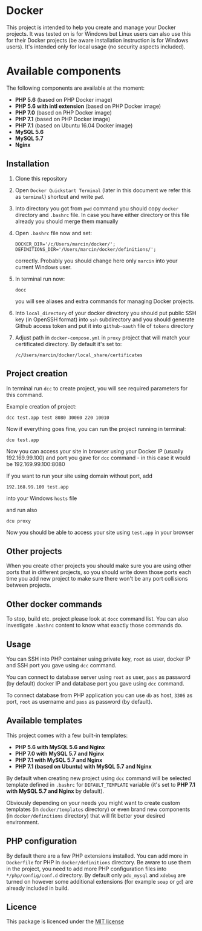 # Docker
This project is intended to help you create and manage your Docker projects. It was tested on is for Windows but Linux users can also use this for their Docker projects (be aware installation instruction is for Windows users). It's intended only for local usage (no security aspects included).
 
# Available components
 
The following components are available at the moment:
- **PHP 5.6** (based on PHP Docker image)
- **PHP 5.6 with intl extension** (based on PHP Docker image)
- **PHP 7.0** (based on PHP Docker image)
- **PHP 7.1** (based on PHP Docker image)
- **PHP 7.1** (based on Ubuntu 16.04 Docker image)
- **MySQL 5.6**
- **MySQL 5.7**
- **Nginx**

## Installation

1. Clone this repository

2. Open `Docker Quickstart Terminal` (later in this document we refer this as `terminal`) shortcut and write `pwd`.

3. Into directory you got from `pwd` command you should copy `docker` directory and `.bashrc` file. In case you have either directory or this file already you should merge them manually

4. Open `.bashrc` file now and set:

   ```
   DOCKER_DIR='/c/Users/marcin/docker/';
   DEFINITIONS_DIR='/Users/marcin/docker/definitions/';
   ```
   
   correctly. Probably you should change here only `marcin` into your current Windows user.
   
5. In terminal run now:

   ```
   docc
   ```
   
   you will see aliases and extra commands for managing Docker projects.
   
6. Into `local_directory` of your docker directory you should put public SSH key (in OpenSSH format) into `ssh` subdirectory and you should generate Github access token and put it into `github-oauth` file of `tokens` directory

7. Adjust path in `docker-compose.yml` in `proxy` project that will match your certificated directory. By default it's set to:

   ```
   /c/Users/marcin/docker/local_share/certificates
   ```

## Project creation

In terminal run `dcc` to create project, you will see required parameters for this command.

Example creation of project:

```
dcc test.app test 8080 30060 220 10010
```

Now if everything goes fine, you can run the project running in terminal:

```
dcu test.app
```

Now you can access your site in browser using your Docker IP (usually 192.169.99.100) and port you gave for `dcc` command - in this case it would be 192.169.99.100:8080

If you want to run your site using domain without port, add 

```
192.168.99.100 test.app
```
    
into your Windows `hosts` file
    
and run also

```
dcu proxy
```

Now you should be able to access your site using `test.app` in your browser

## Other projects

When you create other projects you should make sure you are using other ports that in different projects, so you should write down those ports each time you add new project to make sure there won't be any port collisions between projects.

## Other docker commands

To stop, build etc. project please look at `docc` command list. You can also investigate `.bashrc` content to know what exactly those commands do. 

## Usage

You can SSH into PHP container using private key, `root` as user, docker IP and SSH port you gave using `dcc` command.

You can connect to database server using `root` as user, `pass` as password (by default) docker IP and database port you gave using `dcc` command.

To connect database from PHP application you can use `db` as host, `3306` as port, `root` as username and `pass` as password (by default).

## Available templates

This project comes with a few built-in templates:

- **PHP 5.6 with MySQL 5.6 and Nginx**
- **PHP 7.0 with MySQL 5.7 and Nginx**
- **PHP 7.1 with MySQL 5.7 and Nginx**
- **PHP 7.1 (based on Ubuntu) with MySQL 5.7 and Nginx**

By default when creating new project using `dcc` command will be selected template defined in `.bashrc` for `DEFAULT_TEMPLATE` variable (it's set to **PHP 7.1 with MySQL 5.7 and Nginx** by default).

Obviously depending on your needs you might want to create custom templates (in `docker/templates` directory) or even brand new components (in `docker/definitions` directory) that will fit better your desired environment.

## PHP configuration

By default there are a few PHP extensions installed. You can add more in `Dockerfile` for PHP in `docker/definitions` directory. Be aware to use them in the project, you need to add more PHP configuration files into `*/php/config/conf.d` directory. By default only `pdo_mysql` and `xdebug` are turned on however some additional extensions (for example `soap` or `gd`) are already included in build.  

## Licence

This package is licenced under the [MIT license](http://opensource.org/licenses/MIT)
